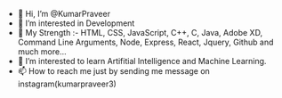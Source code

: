 - 👋 Hi, I’m @KumarPraveer
- 👀 I’m interested in Development 
- 🌱 My Strength :- HTML, CSS, JavaScript, C++, C, Java, Adobe XD, Command Line Arguments, Node, Express, React, Jquery, Github and much more...
- 💞️ I’m interested to learn Artifitial Intelligence and Machine Learning.
- 📫 How to reach me just by sending me message on instagram(kumarpraveer3)
